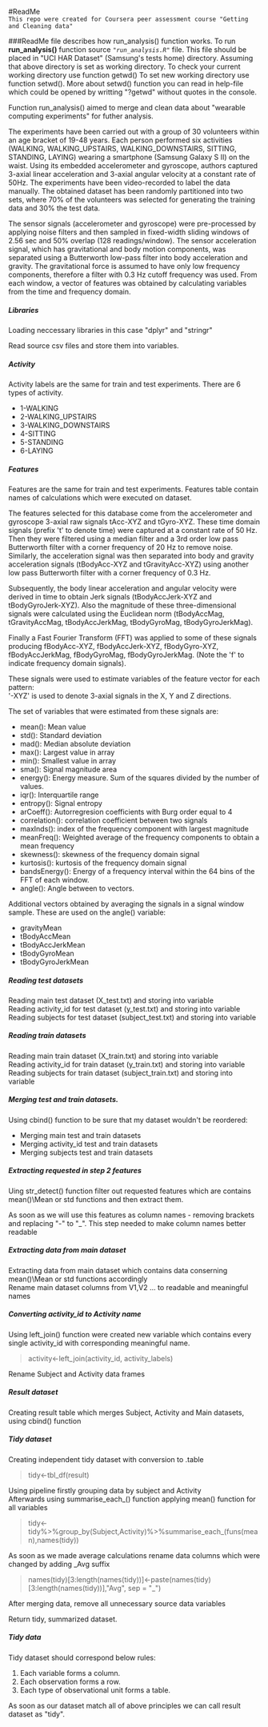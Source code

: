 #ReadMe  
`This repo were created for Coursera peer assessment course "Getting and Cleaning data"`  

###ReadMe file describes how run_analysis() function works.
To run **run_analysis()** function source *`"run_analysis.R"`* file.
This file should be placed in "UCI HAR Dataset" (Samsung's tests home) directory.
Assuming that above directory is set as working directory. To check your current working directory use function getwd()
To set new working directory use function setwd(). More about setwd() function you can read in help-file which could 
be opened by writting "?getwd" without quotes in the console.

 Function run_analysis() aimed to merge and clean data about "wearable computing experiments" for futher analysis.

The experiments have been carried out with a group of 30 volunteers within an age bracket of 19-48 years. 
Each person performed six activities (WALKING, WALKING_UPSTAIRS, WALKING_DOWNSTAIRS, SITTING, STANDING, LAYING) 
wearing a smartphone (Samsung Galaxy S II) on the waist. Using its embedded accelerometer and gyroscope, 
authors captured 3-axial linear acceleration and 3-axial angular velocity at a constant rate of 50Hz. 
The experiments have been video-recorded to label the data manually. The obtained dataset has been randomly partitioned into two sets, where 70% of the volunteers was selected for generating the training data and 30% the test data. 

The sensor signals (accelerometer and gyroscope) were pre-processed by applying noise filters and then sampled in 
fixed-width sliding windows of 2.56 sec and 50% overlap (128 readings/window). 
The sensor acceleration signal, which has gravitational and body motion components,
was separated using a Butterworth low-pass filter into body acceleration and gravity. 
The gravitational force is assumed to have only low frequency components, therefore a filter with 0.3 Hz cutoff frequency was used. From each window, a vector of features was obtained by calculating variables from the time and frequency domain.

##### Libraries
Loading neccessary libraries in this case "dplyr" and "stringr"

Read source csv files and store them into variables.
##### Activity
Activity labels are the same for train and test experiments. There are 6 types of activity.
- 1-WALKING
- 2-WALKING_UPSTAIRS
- 3-WALKING_DOWNSTAIRS
- 4-SITTING
- 5-STANDING
- 6-LAYING 

##### Features
Features are the same for train and test experiments. Features table contain names of calculations which were executed on dataset.

The features selected for this database come from the accelerometer and gyroscope 3-axial raw signals tAcc-XYZ and tGyro-XYZ. These time domain signals (prefix 't' to denote time) were captured at a constant rate of 50 Hz. Then they were filtered using a median filter and a 3rd order low pass Butterworth filter with a corner frequency of 20 Hz to remove noise. Similarly, the acceleration signal was then separated into body and gravity acceleration signals (tBodyAcc-XYZ and tGravityAcc-XYZ) using another low pass Butterworth filter with a corner frequency of 0.3 Hz. 

Subsequently, the body linear acceleration and angular velocity were derived in time to obtain Jerk signals (tBodyAccJerk-XYZ and tBodyGyroJerk-XYZ). Also the magnitude of these three-dimensional signals were calculated using the Euclidean norm (tBodyAccMag, tGravityAccMag, tBodyAccJerkMag, tBodyGyroMag, tBodyGyroJerkMag). 

Finally a Fast Fourier Transform (FFT) was applied to some of these signals producing fBodyAcc-XYZ, fBodyAccJerk-XYZ, fBodyGyro-XYZ, fBodyAccJerkMag, fBodyGyroMag, fBodyGyroJerkMag. (Note the 'f' to indicate frequency domain signals). 

These signals were used to estimate variables of the feature vector for each pattern:  
'-XYZ' is used to denote 3-axial signals in the X, Y and Z directions.

The set of variables that were estimated from these signals are: 

+ mean(): Mean value
+ std(): Standard deviation
+ mad(): Median absolute deviation 
+ max(): Largest value in array
+ min(): Smallest value in array
+ sma(): Signal magnitude area
+ energy(): Energy measure. Sum of the squares divided by the number of values. 
+ iqr(): Interquartile range 
+ entropy(): Signal entropy
+ arCoeff(): Autorregresion coefficients with Burg order equal to 4
+ correlation(): correlation coefficient between two signals
+ maxInds(): index of the frequency component with largest magnitude
+ meanFreq(): Weighted average of the frequency components to obtain a mean frequency
+ skewness(): skewness of the frequency domain signal 
+ kurtosis(): kurtosis of the frequency domain signal 
+ bandsEnergy(): Energy of a frequency interval within the 64 bins of the FFT of each window.
+ angle(): Angle between to vectors.

Additional vectors obtained by averaging the signals in a signal window sample. These are used on the angle() variable:

+ gravityMean
+ tBodyAccMean
+ tBodyAccJerkMean
+ tBodyGyroMean
+ tBodyGyroJerkMean

##### Reading test datasets
Reading main test dataset (X_test.txt) and storing into variable  
Reading activity_id for test dataset (y_test.txt) and storing into variable  
Reading subjects for test dataset (subject_test.txt) and storing into variable  

##### Reading train datasets
Reading main train dataset (X_train.txt) and storing into variable  
Reading activity_id for train dataset (y_train.txt) and storing into variable  
Reading subjects for train dataset (subject_train.txt) and storing into variable  

##### Merging test and train datasets. 
Using cbind() function to be sure that my dataset wouldn't be reordered:  
+ Merging main test and train datasets  
+ Merging activity_id test and train datasets  
+ Merging subjects test and train datasets  

##### Extracting requested in step 2 features
Uing str_detect() function filter out requested features which are contains mean()\Mean or std functions and then extract them.  

As soon as we will use this features as column names - removing brackets and replacing "-" to "_". This step needed to make column names better readable  

##### Extracting data from main dataset
Extracting data from main dataset which contains data conserning mean()\Mean or std functions accordingly  
Rename main dataset columns from V1,V2 ... to readable and meaningful names

##### Converting activity_id to Activity name
Using left_join() function were created new variable which contains every single activity_id with corresponding meaningful name.  
> activity<-left_join(activity_id, activity_labels)  

Rename Subject and Activity data frames


##### Result dataset
Creating result table which merges Subject, Activity and Main datasets, using cbind() function  

##### Tidy dataset
Creating independent tidy dataset with conversion to .table
 > tidy<-tbl_df(result)
 
Using pipeline firstly grouping data by subject and Activity  
Afterwards using summarise_each_() function applying mean() function for all variables
> tidy<-tidy%>%group_by(Subject,Activity)%>%summarise_each_(funs(mean),names(tidy))

As soon as we made average calculations rename data columns which were changed by adding _Avg suffix
> names(tidy)[3:length(names(tidy))]<-paste(names(tidy)[3:length(names(tidy))],"Avg", sep = "_")

After merging data, remove all unnecessary source data variables 

Return tidy, summarized dataset.

##### Tidy data
Tidy dataset should correspond below rules:  
1. Each variable forms a column.  
2. Each observation forms a row.  
3. Each type of observational unit forms a table.  

As soon as our dataset match all of above principles we can call result dataset as "tidy".
